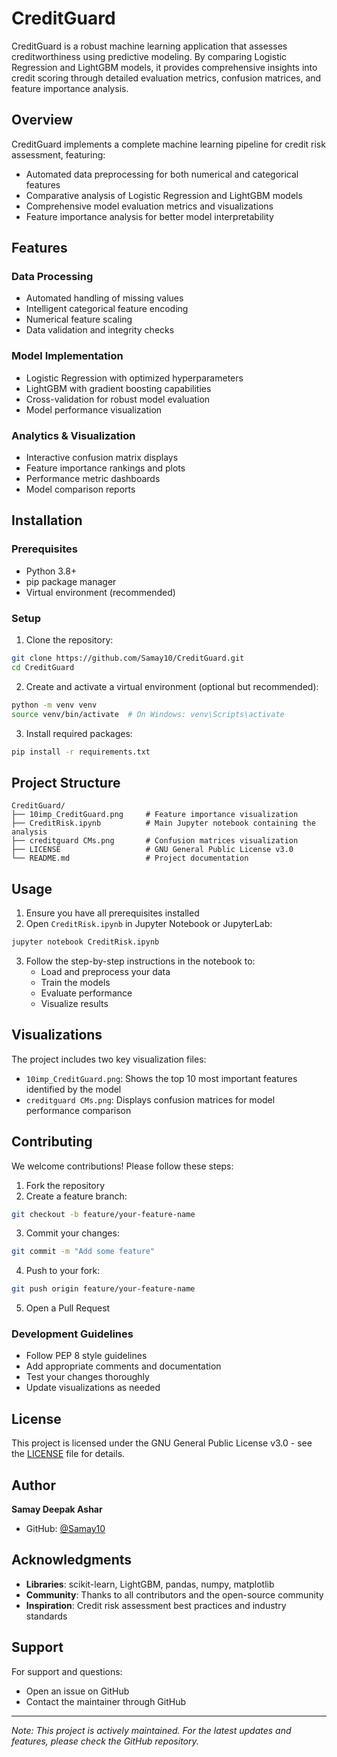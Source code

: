 # CreditGuard

CreditGuard is a robust machine learning application that assesses creditworthiness using predictive modeling. By comparing Logistic Regression and LightGBM models, it provides comprehensive insights into credit scoring through detailed evaluation metrics, confusion matrices, and feature importance analysis.

## Overview

CreditGuard implements a complete machine learning pipeline for credit risk assessment, featuring:

- Automated data preprocessing for both numerical and categorical features
- Comparative analysis of Logistic Regression and LightGBM models
- Comprehensive model evaluation metrics and visualizations
- Feature importance analysis for better model interpretability

## Features

### Data Processing
- Automated handling of missing values
- Intelligent categorical feature encoding
- Numerical feature scaling
- Data validation and integrity checks

### Model Implementation
- Logistic Regression with optimized hyperparameters
- LightGBM with gradient boosting capabilities
- Cross-validation for robust model evaluation
- Model performance visualization

### Analytics & Visualization
- Interactive confusion matrix displays
- Feature importance rankings and plots
- Performance metric dashboards
- Model comparison reports

## Installation

### Prerequisites
- Python 3.8+
- pip package manager
- Virtual environment (recommended)

### Setup

1. Clone the repository:
```bash
git clone https://github.com/Samay10/CreditGuard.git
cd CreditGuard
```

2. Create and activate a virtual environment (optional but recommended):
```bash
python -m venv venv
source venv/bin/activate  # On Windows: venv\Scripts\activate
```

3. Install required packages:
```bash
pip install -r requirements.txt
```

## Project Structure

```
CreditGuard/
├── 10imp_CreditGuard.png     # Feature importance visualization
├── CreditRisk.ipynb          # Main Jupyter notebook containing the analysis
├── creditguard CMs.png       # Confusion matrices visualization
├── LICENSE                   # GNU General Public License v3.0
└── README.md                 # Project documentation
```

## Usage

1. Ensure you have all prerequisites installed
2. Open `CreditRisk.ipynb` in Jupyter Notebook or JupyterLab:
```bash
jupyter notebook CreditRisk.ipynb
```
3. Follow the step-by-step instructions in the notebook to:
   - Load and preprocess your data
   - Train the models
   - Evaluate performance
   - Visualize results

## Visualizations

The project includes two key visualization files:
- `10imp_CreditGuard.png`: Shows the top 10 most important features identified by the model
- `creditguard CMs.png`: Displays confusion matrices for model performance comparison

## Contributing

We welcome contributions! Please follow these steps:

1. Fork the repository
2. Create a feature branch:
```bash
git checkout -b feature/your-feature-name
```
3. Commit your changes:
```bash
git commit -m "Add some feature"
```
4. Push to your fork:
```bash
git push origin feature/your-feature-name
```
5. Open a Pull Request

### Development Guidelines

- Follow PEP 8 style guidelines
- Add appropriate comments and documentation
- Test your changes thoroughly
- Update visualizations as needed

## License

This project is licensed under the GNU General Public License v3.0 - see the [LICENSE](LICENSE) file for details.

## Author

**Samay Deepak Ashar**
- GitHub: [@Samay10](https://github.com/Samay10)

## Acknowledgments

- **Libraries**: scikit-learn, LightGBM, pandas, numpy, matplotlib
- **Community**: Thanks to all contributors and the open-source community
- **Inspiration**: Credit risk assessment best practices and industry standards

## Support

For support and questions:
- Open an issue on GitHub
- Contact the maintainer through GitHub

---
*Note: This project is actively maintained. For the latest updates and features, please check the GitHub repository.*

